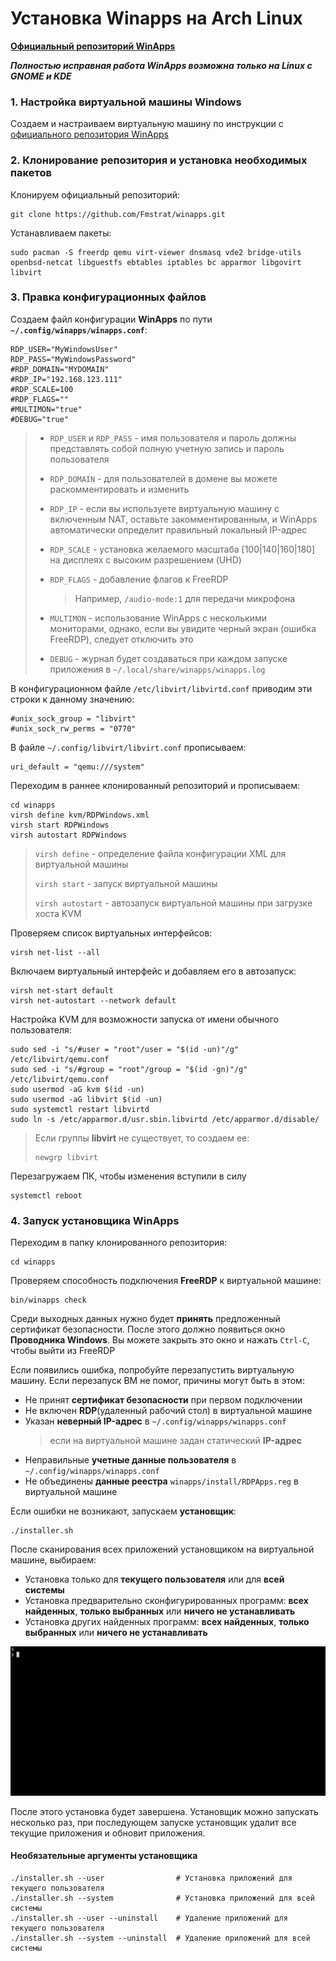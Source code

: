 # Установка Winapps на Arch Linux

**[Официальный репозиторий WinApps](https://github.com/Fmstrat/winapps)**

***Полностью исправная работа WinApps возможна только на Linux с GNOME и KDE***

### 1. Настройка виртуальной машины Windows

Создаем и настраиваем виртуальную машину по инструкции с [официального репозитория WinApps](https://github.com/Fmstrat/winapps/blob/main/docs/KVM.md)

### 2. Клонирование репозитория и установка необходимых пакетов

Клонируем официальный репозиторий:
```
git clone https://github.com/Fmstrat/winapps.git
```

Устанавливаем пакеты:
```
sudo pacman -S freerdp qemu virt-viewer dnsmasq vde2 bridge-utils openbsd-netcat libguestfs ebtables iptables bc apparmor libgovirt libvirt
```

### 3. Правка конфигурационных файлов

Создаем файл конфигурации **WinApps** по пути **`~/.config/winapps/winapps.conf`**:
```
RDP_USER="MyWindowsUser"
RDP_PASS="MyWindowsPassword"
#RDP_DOMAIN="MYDOMAIN"
#RDP_IP="192.168.123.111"
#RDP_SCALE=100
#RDP_FLAGS=""
#MULTIMON="true"
#DEBUG="true"
```
> * `RDP_USER` и `RDP_PASS` - имя пользователя и пароль должны представлять собой полную учетную запись и пароль пользователя
>
> * `RDP_DOMAIN` - для пользователей в домене вы можете раскомментировать и изменить
>
> * `RDP_IP` - если вы используете виртуальную машину с включенным NAT, оставьте  закомментированным, и WinApps автоматически определит правильный локальный IP-адрес
>
> * `RDP_SCALE` - установка желаемого масштаба [100|140|160|180] на дисплеях с высоким разрешением (UHD) 
>
> * `RDP_FLAGS` - добавление флагов к FreeRDP
>   > Например, `/audio-mode:1` для передачи микрофона
>
> * `MULTIMON` - использование WinApps с несколькими мониторами, однако, если вы увидите черный экран (ошибка FreeRDP), следует отключить это
>
> * `DEBUG` - журнал будет создаваться при каждом запуске приложения в `~/.local/share/winapps/winapps.log`

В конфигурационном файле `/etc/libvirt/libvirtd.conf` приводим эти строки к данному значению:
```
#unix_sock_group = "libvirt"
#unix_sock_rw_perms = "0770"
```

В файле `~/.config/libvirt/libvirt.conf` прописываем:
```
uri_default = "qemu:///system"
```

Переходим в раннее клонированный репозиторий и прописываем:
```
cd winapps
virsh define kvm/RDPWindows.xml
virsh start RDPWindows
virsh autostart RDPWindows
```
> `virsh define` - определение файла конфигурации XML для виртуальной машины
>
> `virsh start` - запуск виртуальной машины
>
> `virsh autostart` - автозапуск виртуальной машины при загрузке хоста KVM

Проверяем список виртуальных интерфейсов:
```
virsh net-list --all
```

Включаем виртуальный интерфейс и добавляем его в автозапуск:
```
virsh net-start default
virsh net-autostart --network default
```

Настройка KVM для возможности запуска от имени обычного пользователя:
```
sudo sed -i "s/#user = "root"/user = "$(id -un)"/g" /etc/libvirt/qemu.conf
sudo sed -i "s/#group = "root"/group = "$(id -gn)"/g" /etc/libvirt/qemu.conf
sudo usermod -aG kvm $(id -un)
sudo usermod -aG libvirt $(id -un)
sudo systemctl restart libvirtd
sudo ln -s /etc/apparmor.d/usr.sbin.libvirtd /etc/apparmor.d/disable/
```
> Если группы **libvirt** не существует, то создаем ее:
> ```
> newgrp libvirt
> ```

Перезагружаем ПК, чтобы изменения вступили в силу
```
systemctl reboot
```

### 4. Запуск установщика WinApps

Переходим в папку клонированного репозитория:
```
cd winapps
```

Проверяем способность подключения **FreeRDP** к виртуальной машине:
```
bin/winapps check
```

Среди выходных данных нужно будет **принять** предложенный сертификат безопасности. После этого должно появиться окно **Проводника Windows**. Вы можете закрыть это окно и нажать `Ctrl-C`, чтобы выйти из FreeRDP

Если появились ошибка, попробуйте перезапустить виртуальную машину. Если перезапуск ВМ не помог, причины могут быть в этом:
* Не принят **сертификат безопасности** при первом подключении
* Не включен **RDP**(удаленный рабочий стол) в виртуальной машине
* Указан **неверный IP-адрес** в `~/.config/winapps/winapps.conf`
  > если на виртуальной машине задан статический **IP-адрес**
* Неправильные **учетные данные пользователя** в `~/.config/winapps/winapps.conf`
* Не объединены **данные реестра** `winapps/install/RDPApps.reg` в виртуальной машине

Если ошибки не возникают, запускаем **установщик**:
```
./installer.sh
```

После сканирования всех приложений установщиком на виртуальной машине, выбираем:
* Установка только для **текущего пользователя** или для **всей системы**
* Установка предварительно сконфигурированных программ: **всех найденных**, **только выбранных** или **ничего не устанавливать**
* Установка других найденных программ: **всех найденных**, **только выбранных** или **ничего не устанавливать**

<img src="https://raw.githubusercontent.com/Fmstrat/winapps/main/demo/installer.gif">

После этого установка будет завершена. Установщик можно запускать несколько раз, при последующем запуске установщик удалит все текущие приложения и обновит приложения.

#### Необязательные аргументы установщика

```
./installer.sh --user                # Установка приложений для текущего пользователя
./installer.sh --system              # Установка приложений для всей системы
./installer.sh --user --uninstall    # Удаление приложений для текущего пользователя
./installer.sh --system --uninstall  # Удаление приложений для всей системы
```
